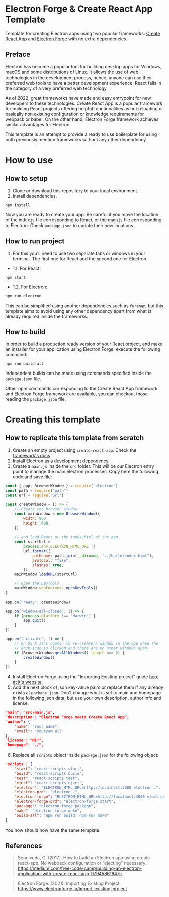 # Electron Forge & Create React App Template

Template for creating Electron apps using two popular frameworks: [Create React App](https://create-react-app.dev/) and [Electron Forge](https://www.electronforge.io/) with no extra dependencies.

## Preface

Electron has become a popular tool for building desktop apps for Windows, macOS and some distributions of Linux. It allows the use of web technologies in the development process, hence, anyone can use their preferred web tools to have a better development experience, React falls in the category of a very preferred web technology.

As of 2022, great frameworks have made and easy entrypoint for new developers to these technologies. Create React App is a popular framework for building React projects offering helpful functionalities as hot reloading or basically non existing configuration or knowledge requirements for webpack or babel. On the other hand, Electron Forge framework achieves similar advantages for Electron.

This template is an attempt to provide a ready to use boilerplate for using both previously mention frameworks without any other dependency.

# How to use

## How to setup

1. Clone or download this repository to your local environment.
2. Install dependencies.

```
npm install
```

Now you are ready to create your app. Be careful if you move the location of the index.js file corresponding to React, or the main.js file corresponding to Electron. Check `package.json` to update their new locations.

## How to run project

1. For this you'll need to use two separate tabs or windows in your terminal. The first one for React and the second one for Electron.

- 1.1. For React:

```
npm start
```

- 1.2. For Electron:

```
npm run electron
```

This can be simplified using another dependencies such as `foreman`, but this template aims to avoid using any other dependency apart from what is already required inside the frameworks.

## How to build

In order to build a production ready version of your React project, and make an installer for your application using Electron Forge, execute the following command:

```
npm run build-all
```

Independent builds can be made using commands specified inside the `package.json` file.

Other npm commands corresponding to the Create React App framework and Electron Forge framework are available, you can checkout those reading the `package.json` file.

# Creating this template

## How to replicate this template from scratch

1. Create an empty project using `create-react-app`. Check the [framework's docs](https://create-react-app.dev/docs/getting-started).
2. Install Electron as a development dependency.
3. Create a `main.js` inside the `src` folder. This will be our Electron entry point to manage the main electron processes. Copy here the following code and save file:

```js
const { app, BrowserWindow } = require("electron")
const path = require("path")
const url = require("url")

const createWindow = () => {
	// Create the browser window.
	const mainWindow = new BrowserWindow({
		width: 800,
		height: 600,
	})

	// and load React or the index.html of the app
	const startUrl =
		process.env.ELECTRON_HTML_URL ||
		url.format({
			pathname: path.join(__dirname, "../build/index.html"),
			protocol: "file",
			slashes: true,
		})
	mainWindow.loadURL(startUrl)

	// Open the DevTools.
	mainWindow.webContents.openDevTools()
}

app.on("ready", createWindow)

app.on("window-all-closed", () => {
	if (process.platform !== "darwin") {
		app.quit()
	}
})

app.on("activate", () => {
	// On OS X it's common to re-create a window in the app when the
	// dock icon is clicked and there are no other windows open.
	if (BrowserWindow.getAllWindows().length === 0) {
		createWindow()
	}
})
```

4. Install Electron Forge using the "Importing Existing project" guide [here at it's website.](https://www.electronforge.io/import-existing-project)
5. Add the next block of json key-value pairs or replace them if any already exists at `package.json`. Don't change what is set to main and homepage in the following json data, but use your own description, author info and license.

```json
"main": "src/main.js",
"description": "Electron Forge meets Create React App",
"author": {
    "name": "Your name",
    "email": "your@em.ail"
},
"license": "MIT",
"homepage": "./",
```

6. Replace all `scripts` object inside `package.json` for the following object:

```json
"scripts": {
    "start": "react-scripts start",
    "build": "react-scripts build",
    "test": "react-scripts test",
    "eject": "react-scripts eject",
    "electron": "ELECTRON_HTML_URL=http://localhost:3000 electron .",
    "electron-prd": "electron .",
    "electron-forge": "ELECTRON_HTML_URL=http://localhost:3000 electron-forge start",
    "electron-forge-prd": "electron-forge start",
    "package": "electron-forge package",
    "make": "electron-forge make",
    "build-all": "npm run build; npm run make"
}
```

You now should now have the same template.

## References

> Sepulveda, C. (2017). How to build an Electron app using create-react-app. No webpack configuration or “ejecting” necessary.
> https://medium.com/free-code-camp/building-an-electron-application-with-create-react-app-97945861647c

> Electron Forge. (2021). Importing Existing Project. https://www.electronforge.io/import-existing-project
